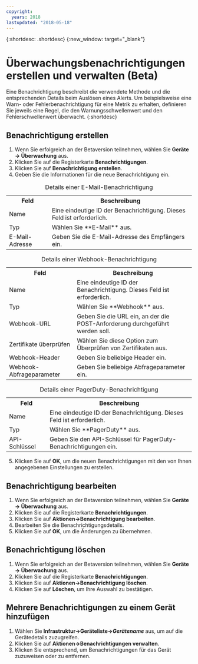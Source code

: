 ```yaml
---
copyright:
  years: 2018
lastupdated: "2018-05-18"
---
```


{:shortdesc: .shortdesc}
{:new_window: target="_blank"}

# Überwachungsbenachrichtigungen erstellen und verwalten (Beta)
Eine Benachrichtigung beschreibt die verwendete Methode und die entsprechenden Details beim Auslösen eines Alerts. Um beispielsweise eine Warn- oder Fehlerbenachrichtigung für eine Metrik zu erhalten, definieren Sie jeweils eine Regel, die den Warnungsschwellenwert und den Fehlerschwellenwert überwacht.
{:shortdesc} 

## Benachrichtigung erstellen
 
 1. Wenn Sie erfolgreich an der Betaversion teilnehmen, wählen Sie **Geräte -> Überwachung** aus. 
 2. Klicken Sie auf die Registerkarte **Benachrichtigungen**.
 3. Klicken Sie auf **Benachrichtigung erstellen**.
 4. Geben Sie die Informationen für die neue Benachrichtigung ein. 

<table>
  <caption>Details einer E-Mail-Benachrichtigung</caption>
  <tr>
     <th>Feld</th>
     <th>Beschreibung</th>
  </tr>
  <tr>
    <td>Name</td>
    <td>Eine eindeutige ID der Benachrichtigung. Dieses Feld ist erforderlich.</td>
  </tr>
  <tr>
    <td>Typ</td>
    <td>Wählen Sie **E-Mail** aus.</td>
  </tr>
  <tr>
    <td>E-Mail-Adresse</td>
    <td>Geben Sie die E-Mail-Adresse des Empfängers ein.</td>
  </tr>
</table>

<table>
  <caption>Details einer Webhook-Benachrichtigung</caption>
  <tr>
     <th>Feld</th>
     <th>Beschreibung</th>
  </tr>
  <tr>
    <td>Name</td>
    <td>Eine eindeutige ID der Benachrichtigung. Dieses Feld ist erforderlich.</td>
  </tr>
  <tr>
    <td>Typ</td>
    <td>Wählen Sie **Webhook** aus.</td>
  </tr>
  <tr>
    <td>Webhook-URL</td>
    <td>Geben Sie die URL ein, an der die POST-Anforderung durchgeführt werden soll.</td>
  </tr>
  <tr>
  <td>Zertifikate überprüfen</td>
    <td>Wählen Sie diese Option zum Überprüfen von Zertifikaten aus.</td>
  </tr>
  <tr>
    <td>Webhook-Header</td>
    <td>Geben Sie beliebige Header ein.</td>
  </tr>
  <tr>
    <td>Webhook-Abfrageparameter</td>
    <td>Geben Sie beliebige Abfrageparameter ein.</td>
  </tr>
</table>

<table>
  <caption>Details einer PagerDuty-Benachrichtigung</caption>
  <tr>
     <th>Feld</th>
     <th>Beschreibung</th>
  </tr>
  <tr>
    <td>Name</td>
    <td>Eine eindeutige ID der Benachrichtigung. Dieses Feld ist erforderlich.</td>
  </tr>
  <tr>
    <td>Typ</td>
    <td>Wählen Sie **PagerDuty** aus.</td>
  </tr>
  <tr>
    <td>API-Schlüssel</td>
    <td>Geben Sie den API-Schlüssel für PagerDuty-Benachrichtigungen ein.</td>
  </tr>
</table>


5. Klicken Sie auf **OK**, um die neuen Benachrichtigungen mit den von Ihnen angegebenen Einstellungen zu erstellen.

## Benachrichtigung bearbeiten
 1. Wenn Sie erfolgreich an der Betaversion teilnehmen, wählen Sie **Geräte -> Überwachung** aus. 
 2. Klicken Sie auf die Registerkarte **Benachrichtigungen**.
3. Klicken Sie auf **Aktionen->Benachrichtigung bearbeiten**.
4. Bearbeiten Sie die Benachrichtigungsdetails.
5. Klicken Sie auf **OK**, um die Änderungen zu übernehmen.

## Benachrichtigung löschen
1. Wenn Sie erfolgreich an der Betaversion teilnehmen, wählen Sie **Geräte -> Überwachung** aus. 
2. Klicken Sie auf die Registerkarte **Benachrichtigungen**.
3. Klicken Sie auf **Aktionen->Benachrichtigung löschen**.
4. Klicken Sie auf **Löschen**, um Ihre Auswahl zu bestätigen.

## Mehrere Benachrichtigungen zu einem Gerät hinzufügen
1. Wählen Sie **Infrastruktur->Geräteliste->*Gerätename*** aus, um auf die Gerätedetails zuzugreifen.
2. Klicken Sie auf **Aktionen->Benachrichtigungen verwalten**.
4. Klicken Sie entsprechend, um Benachrichtigungen für das Gerät zuzuweisen oder zu entfernen.

